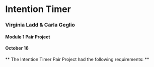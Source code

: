 # Intention Timer 
### Virginia Ladd & Carla Geglio 
#### Module 1 Pair Project 
#### October 16 

** The Intention Timer Pair Project had the following requirements: **
